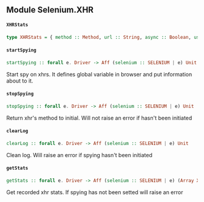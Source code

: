 ## Module Selenium.XHR

#### `XHRStats`

``` purescript
type XHRStats = { method :: Method, url :: String, async :: Boolean, user :: Maybe String, password :: Maybe String, state :: String }
```

#### `startSpying`

``` purescript
startSpying :: forall e. Driver -> Aff (selenium :: SELENIUM | e) Unit
```

Start spy on xhrs. It defines global variable in browser
and put information about to it. 

#### `stopSpying`

``` purescript
stopSpying :: forall e. Driver -> Aff (selenium :: SELENIUM | e) Unit
```

Return xhr's method to initial. Will not raise an error if hasn't been initiated

#### `clearLog`

``` purescript
clearLog :: forall e. Driver -> Aff (selenium :: SELENIUM | e) Unit
```

Clean log. Will raise an error if spying hasn't been initiated

#### `getStats`

``` purescript
getStats :: forall e. Driver -> Aff (selenium :: SELENIUM | e) (Array XHRStats)
```

Get recorded xhr stats. If spying has not been setted will raise an error


